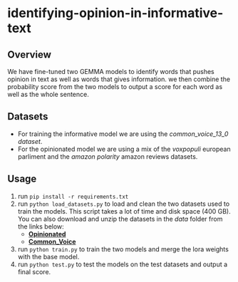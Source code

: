 # identifying-opinion-in-informative-text

## Overview

We have fine-tuned two GEMMA models to identify words that pushes opinion in text as well as words that gives information. we then combine the probability score from the two models to output a score for each word as well as the whole sentence.

## Datasets

- For training the informative model we are using the *common_voice_13_0 dataset*.
- For the opinionated model we are using a mix of the *voxpopuli* european parliment and the *amazon polarity* amazon reviews datasets.

## Usage

1. run ```pip install -r requirements.txt```
2. run ```python load_datasets.py``` to load and clean the two datasets used to train the models. This script takes a lot of time and disk space (400 GB). You can also download and unzip the datasets in the *data* folder from the links below:
    - [**Opinionated**](https://drive.google.com/file/d/1xXU8bQM1Gyuo1sS2x0vlDbDY_2KmLpey/view?usp=sharing)
    - [**Common_Voice**](https://drive.google.com/file/d/1Nl10f0YRvhbaBmu-JuATxNa9Ji5EL_MZ/view?usp=sharing)
3. run ```python train.py``` to train the two models and merge the lora weights with the base model. 
4. run ```python test.py``` to test the models on the test datasets and output a final score.